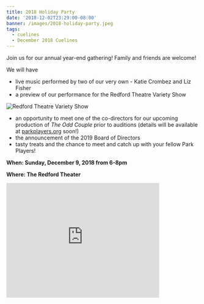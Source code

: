 ```yaml
---
title: 2018 Holiday Party
date: '2018-12-02T23:29:00-08:00'
banner: /images/2018-holiday-party.jpeg
tags:
  - cuelines
  - December 2018 Cuelines
---
```

Join us for our annual year-end gathering! Family and friends are welcome! <!-- more -->

We will have 

* live music performed by two of our very own - Katie Crombez and Liz Fisher
* a preview of our performance for the Redford Theatre Variety Show

![Redford Theatre Variety Show](/images/variety.jpeg)

* an opportunity to meet one of the co-directors for our upcoming production of _The Odd Couple_ prior to auditions (details will be available at [parkplayers.org](www.parkplayers.org) soon!)
* the announcement of the 2019 Board of Directors
* tasty treats and the chance to meet and catch up with your fellow Park Players!

**When: Sunday, December 9, 2018 from 6-8pm**

**Where: The Redford Theater**

<iframe src="https://www.google.com/maps/embed?pb=!1m18!1m12!1m3!1d2945.4854087772524!2d-83.25973648454188!3d42.417401679183136!2m3!1f0!2f0!3f0!3m2!1i1024!2i768!4f13.1!3m3!1m2!1s0x8824b5f1438d5123%3A0xa163fddbdc4a3abc!2sRedford+Theatre!5e0!3m2!1sen!2sus!4v1543808230482" width="400" height="300" frameborder="0" style="border:0" allowfullscreen></iframe>
